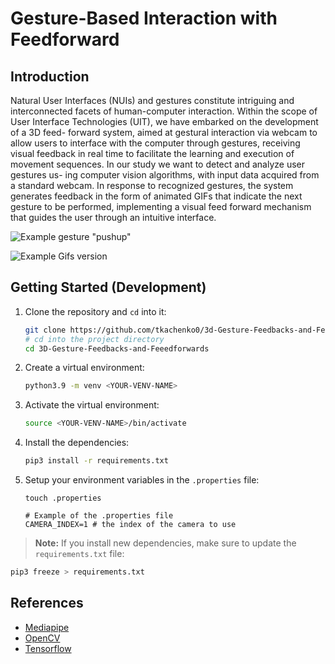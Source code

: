 # Gesture-Based Interaction with Feedforward

## Introduction

Natural User Interfaces (NUIs) and gestures constitute intriguing and interconnected facets of human-computer interaction. 
Within the scope of User Interface Technologies (UIT), we have embarked on the development of a 3D feed- forward system, aimed at gestural interaction via webcam to allow users to interface with the computer through gestures, receiving visual feedback in real time to facilitate the learning and execution of movement sequences.
In our study we want to detect and analyze user gestures us- ing computer vision algorithms, with input data acquired from a standard webcam. In response to recognized gestures, the system generates feedback in the form of animated GIFs that indicate the next gesture to be performed, implementing a visual feed forward mechanism that guides the user through an intuitive interface.

![Example gesture "pushup"](./gifs/pushup.gif)

![Example Gifs version](./gifs/video-gifs.gif)

## Getting Started (Development)

1. Clone the repository and `cd` into it:

    ```bash
    git clone https://github.com/tkachenko0/3d-Gesture-Feedbacks-and-Feeedforwards.git
    # cd into the project directory
    cd 3D-Gesture-Feedbacks-and-Feeedforwards
    ```

2. Create a virtual environment:

    ```bash
    python3.9 -m venv <YOUR-VENV-NAME>
    ```

3. Activate the virtual environment:

    ```bash
    source <YOUR-VENV-NAME>/bin/activate
    ```

4. Install the dependencies:

    ```bash
    pip3 install -r requirements.txt
    ```

5. Setup your environment variables in the `.properties` file:

    ```
    touch .properties
    ```

    ```properties
    # Example of the .properties file
    CAMERA_INDEX=1 # the index of the camera to use
    ```

> **Note:** If you install new dependencies, make sure to update the `requirements.txt` file:

```bash
pip3 freeze > requirements.txt
```

## References

- [Mediapipe](https://google.github.io/mediapipe/)
- [OpenCV](https://opencv.org/)
- [Tensorflow](https://www.tensorflow.org/)